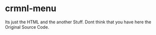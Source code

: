 # crmnl-menu
 Its just the HTML and the another Stuff. Dont think that you have here the Original Source Code.
